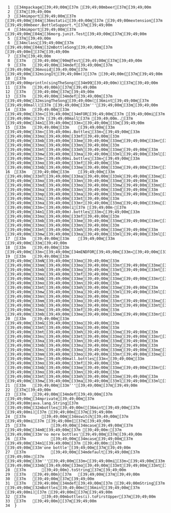      1	[34mpackage[39;49;00m[37m [39;49;00mbeer[37m[39;49;00m
     2	[37m[39;49;00m
     3	[34mimport[39;49;00m[37m [39;49;00m[04m[36mstatic[39;49;00m[37m [39;49;00mextension[37m [39;49;00mbeer.BottleSupport.*[37m[39;49;00m
     4	[34mimport[39;49;00m[37m [39;49;00m[04m[36morg.junit.Test[39;49;00m[37m[39;49;00m
     5	[37m[39;49;00m
     6	[34mclass[39;49;00m[37m [39;49;00m[04m[32mBottleSong[39;49;00m[37m [39;49;00m{[37m[39;49;00m
     7	[37m[39;49;00m
     8	[37m	[39;49;00m[90m@Test[39;49;00m[37m[39;49;00m
     9	[37m	[39;49;00m[34mdef[39;49;00m[37m [39;49;00m[36mvoid[39;49;00m[37m [39;49;00m[32msingIt[39;49;00m()[37m [39;49;00m{[37m[39;49;00m
    10	[37m		[39;49;00mprintln(singTheSong([34m99[39;49;00m))[37m[39;49;00m
    11	[37m	[39;49;00m}[37m[39;49;00m
    12	[37m	[39;49;00m[37m[39;49;00m
    13	[37m	[39;49;00m[34mdef[39;49;00m[37m [39;49;00m[32msingTheSong[39;49;00m([36mint[39;49;00m[37m [39;49;00mall)[37m [39;49;00m[33m'''[39;49;00m[33m[39;49;00m
    14	[33m	[39;49;00m[33m	[39;49;00m[33m«[39;49;00m[34mFOR[39;49;00m[37m [39;49;00mi[37m [39;49;00m:[37m [39;49;00mall[37m [39;49;00m..[37m [39;49;00m[34m1[39;49;00m[33m»[39;49;00m[33m[39;49;00m
    15	[33m	[39;49;00m[33m	[39;49;00m[33m	[39;49;00m[33m«[39;49;00mi.Bottles[33m»[39;49;00m[33m [39;49;00m[33mo[39;49;00m[33mf[39;49;00m[33m [39;49;00m[33mb[39;49;00m[33me[39;49;00m[33me[39;49;00m[33mr[39;49;00m[33m [39;49;00m[33mo[39;49;00m[33mn[39;49;00m[33m [39;49;00m[33mt[39;49;00m[33mh[39;49;00m[33me[39;49;00m[33m [39;49;00m[33mw[39;49;00m[33ma[39;49;00m[33ml[39;49;00m[33ml[39;49;00m[33m,[39;49;00m[33m [39;49;00m[33m«[39;49;00mi.bottles[33m»[39;49;00m[33m [39;49;00m[33mo[39;49;00m[33mf[39;49;00m[33m [39;49;00m[33mb[39;49;00m[33me[39;49;00m[33me[39;49;00m[33mr[39;49;00m[33m.[39;49;00m[33m[39;49;00m
    16	[33m	[39;49;00m[33m	[39;49;00m[33m	[39;49;00m[33mT[39;49;00m[33ma[39;49;00m[33mk[39;49;00m[33me[39;49;00m[33m [39;49;00m[33mo[39;49;00m[33mn[39;49;00m[33me[39;49;00m[33m [39;49;00m[33md[39;49;00m[33mo[39;49;00m[33mw[39;49;00m[33mn[39;49;00m[33m [39;49;00m[33ma[39;49;00m[33mn[39;49;00m[33md[39;49;00m[33m [39;49;00m[33mp[39;49;00m[33ma[39;49;00m[33ms[39;49;00m[33ms[39;49;00m[33m [39;49;00m[33mi[39;49;00m[33mt[39;49;00m[33m [39;49;00m[33ma[39;49;00m[33mr[39;49;00m[33mo[39;49;00m[33mu[39;49;00m[33mn[39;49;00m[33md[39;49;00m[33m,[39;49;00m[33m [39;49;00m[33m«[39;49;00m(i[37m [39;49;00m-[37m [39;49;00m[34m1[39;49;00m).bottles[33m»[39;49;00m[33m [39;49;00m[33mo[39;49;00m[33mf[39;49;00m[33m [39;49;00m[33mb[39;49;00m[33me[39;49;00m[33me[39;49;00m[33mr[39;49;00m[33m [39;49;00m[33mo[39;49;00m[33mn[39;49;00m[33m [39;49;00m[33mt[39;49;00m[33mh[39;49;00m[33me[39;49;00m[33m [39;49;00m[33mw[39;49;00m[33ma[39;49;00m[33ml[39;49;00m[33ml[39;49;00m[33m.[39;49;00m[33m[39;49;00m
    17	[33m	[39;49;00m[33m	[39;49;00m[33m	[39;49;00m[33m[39;49;00m
    18	[33m	[39;49;00m[33m	[39;49;00m[33m«[39;49;00m[34mENDFOR[39;49;00m[33m»[39;49;00m[33m[39;49;00m
    19	[33m	[39;49;00m[33m	[39;49;00m[33mN[39;49;00m[33mo[39;49;00m[33m [39;49;00m[33mm[39;49;00m[33mo[39;49;00m[33mr[39;49;00m[33me[39;49;00m[33m [39;49;00m[33mb[39;49;00m[33mo[39;49;00m[33mt[39;49;00m[33mt[39;49;00m[33ml[39;49;00m[33me[39;49;00m[33ms[39;49;00m[33m [39;49;00m[33mo[39;49;00m[33mf[39;49;00m[33m [39;49;00m[33mb[39;49;00m[33me[39;49;00m[33me[39;49;00m[33mr[39;49;00m[33m [39;49;00m[33mo[39;49;00m[33mn[39;49;00m[33m [39;49;00m[33mt[39;49;00m[33mh[39;49;00m[33me[39;49;00m[33m [39;49;00m[33mw[39;49;00m[33ma[39;49;00m[33ml[39;49;00m[33ml[39;49;00m[33m,[39;49;00m[33m [39;49;00m[33mn[39;49;00m[33mo[39;49;00m[33m [39;49;00m[33mm[39;49;00m[33mo[39;49;00m[33mr[39;49;00m[33me[39;49;00m[33m [39;49;00m[33mb[39;49;00m[33mo[39;49;00m[33mt[39;49;00m[33mt[39;49;00m[33ml[39;49;00m[33me[39;49;00m[33ms[39;49;00m[33m [39;49;00m[33mo[39;49;00m[33mf[39;49;00m[33m [39;49;00m[33mb[39;49;00m[33me[39;49;00m[33me[39;49;00m[33mr[39;49;00m[33m.[39;49;00m[33m[39;49;00m
    20	[33m	[39;49;00m[33m	[39;49;00m[33mG[39;49;00m[33mo[39;49;00m[33m [39;49;00m[33mt[39;49;00m[33mo[39;49;00m[33m [39;49;00m[33mt[39;49;00m[33mh[39;49;00m[33me[39;49;00m[33m [39;49;00m[33ms[39;49;00m[33mt[39;49;00m[33mo[39;49;00m[33mr[39;49;00m[33me[39;49;00m[33m [39;49;00m[33ma[39;49;00m[33mn[39;49;00m[33md[39;49;00m[33m [39;49;00m[33mb[39;49;00m[33mu[39;49;00m[33my[39;49;00m[33m [39;49;00m[33ms[39;49;00m[33mo[39;49;00m[33mm[39;49;00m[33me[39;49;00m[33m [39;49;00m[33mm[39;49;00m[33mo[39;49;00m[33mr[39;49;00m[33me[39;49;00m[33m,[39;49;00m[33m [39;49;00m[33m«[39;49;00mall.bottles[33m»[39;49;00m[33m [39;49;00m[33mo[39;49;00m[33mf[39;49;00m[33m [39;49;00m[33mb[39;49;00m[33me[39;49;00m[33me[39;49;00m[33mr[39;49;00m[33m [39;49;00m[33mo[39;49;00m[33mn[39;49;00m[33m [39;49;00m[33mt[39;49;00m[33mh[39;49;00m[33me[39;49;00m[33m [39;49;00m[33mw[39;49;00m[33ma[39;49;00m[33ml[39;49;00m[33ml[39;49;00m[33m.[39;49;00m[33m[39;49;00m
    21	[33m	[39;49;00m[33m'''[39;49;00m[37m[39;49;00m
    22	[37m[39;49;00m
    23	[37m	[39;49;00m[34mdef[39;49;00m[37m [39;49;00m[34mprivate[39;49;00m[37m [39;49;00mjava.lang.String[37m [39;49;00m[32mbottles[39;49;00m([36mint[39;49;00m[37m [39;49;00mi)[37m [39;49;00m{[37m[39;49;00m
    24	[37m		[39;49;00m[34mswitch[39;49;00m[37m [39;49;00mi[37m [39;49;00m{[37m[39;49;00m
    25	[37m			[39;49;00m[34mcase[39;49;00m[37m [39;49;00m[34m0[39;49;00m[37m [39;49;00m:[37m [39;49;00m[33m'no more bottles'[39;49;00m[37m[39;49;00m
    26	[37m			[39;49;00m[34mcase[39;49;00m[37m [39;49;00m[34m1[39;49;00m[37m [39;49;00m:[37m [39;49;00m[33m'one bottle'[39;49;00m[37m[39;49;00m
    27	[37m			[39;49;00m[34mdefault[39;49;00m[37m [39;49;00m:[37m [39;49;00m[33m'''[39;49;00m[33m«[39;49;00mi[33m»[39;49;00m[33m [39;49;00m[33mb[39;49;00m[33mo[39;49;00m[33mt[39;49;00m[33mt[39;49;00m[33ml[39;49;00m[33me[39;49;00m[33ms[39;49;00m[33m'''[39;49;00m[37m[39;49;00m
    28	[37m		[39;49;00m}.toString[37m[39;49;00m
    29	[37m	[39;49;00m}[37m	[39;49;00m[37m[39;49;00m
    30	[37m	[39;49;00m[37m[39;49;00m
    31	[37m	[39;49;00m[34mdef[39;49;00m[37m [39;49;00mString[37m [39;49;00m[32mBottles[39;49;00m([36mint[39;49;00m[37m [39;49;00mi)[37m [39;49;00m{[37m[39;49;00m
    32	[37m		[39;49;00mbottles(i).toFirstUpper[37m[39;49;00m
    33	[37m	[39;49;00m}[37m[39;49;00m
    34	}
